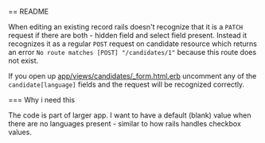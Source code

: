 == README

When editing an existing record rails doesn't recognize that it is a `PATCH` request if there are both - hidden field and select field present. Instead it recognizes it as a regular `POST` request on candidate resource which returns an error `No route matches [POST] "/candidates/1"` because this route does not exist.

If you open up [app/views/candidates/_form.html.erb](https://github.com/lenart/hstore-test/blob/master/app/views/candidates/_form.html.erb) uncomment any of the `candidate[language]` fields and the request will be recognized correctly.

=== Why i need this

The code is part of larger app. I want to have a default (blank) value when there are no languages present - similar to how rails handles checkbox values.
